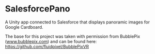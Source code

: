 # SalesforcePano
A Unity app connected to Salesforce that displays panoramic images for Google Cardboard.

The base for this project was taken with permission from BubblePix (www.bubblepix.com) and can be found here: https://github.com/fluidpixel/BubblePixVR


